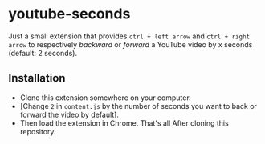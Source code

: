 # youtube-seconds

Just a small extension that provides `ctrl + left arrow` and `ctrl + right arrow` to respectively *backward* or *forward* a YouTube video by x seconds (default: 2 seconds).

## Installation

- Clone this extension somewhere on your computer.
- [Change `2` in `content.js` by the number of seconds you want to back or forward the video by default].
- Then load the extension in Chrome. That's all
After cloning this repository.
